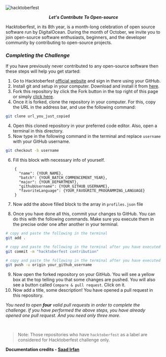 ![hacktoberfest](./src/assets/Hacktoberfest.png)
<div align="center">
	<p>
        <b><i>Let's Contribute To Open-source</i></b>
    </p>
</div>

Hacktoberfest, in its 8th year, is a month-long celebration of open source software run by DigitalOcean. During the month of October, we invite you to join open-source software enthusiasts, beginners, and the developer community by contributing to open-source projects.

### *Completing the Challenge*

If you have previously never contributed to any open-source software then these steps will help you get started:

1. Go to Hacktoberfest [official website](https://hacktoberfest.digitalocean.com/) and sign in there using your GitHub.
2. Install git and setup in your computer. Download and install it from [here](https://git-scm.com/downloads).
3. Fork this repository by click the Fork button in the top right of this page or simply [click here](https://github.com/sharjeelyunus/hacktoberfest/fork).
4. Once it is forked, clone the repository in your computer. For this, copy the URL in the address bar, and use the following command:

```sh
git clone url_you_just_copied
```

4. Open this cloned repository in your preferred code editor. Also, open a terminal in this directory.
5. Now type in the following command in the terminal and replace `username` with your GitHub username.

```sh
git checkout -b username
```

6. Fill this block with necessary info of yourself.
```
    {
      "name": {YOUR_NAME},
      "batch": {YOUR_BATCH_COMMENCEMENT_YEAR},
      "major": {YOUR_DEPARTMENT},
      "githubUsername": {YOUR_GITHUB_USERNAME},
      "favoriteLanguage": {YOUR_FAVOURITE_PROGRAMMING_LANGUAGE}
    }
```

7. Now add the above filled block to the array in `profiles.json` file


8. Once you have done all this, commit your changes to GitHub. You can do this with the following commands. Make sure you execute them in the precise order one after another in your terminal.

```sh
# copy and paste the following in the terminal
git add .

# copy and paste the following in the terminal after you have executed the previous command
git commit -m "hacktoberfest contribution"

# copy and paste the following in the terminal after you have executed the previous command
git push -u origin your_github_username
```

9. Now open the forked repository on your GitHub. You will see a yellow box at the top telling you that some changes are pushed. You will also see a button called `Compare & pull request`. Click on it.
10. Now add a title, some description! You have opened a pull request in this repository.

*You need to open **four** valid pull requests in order to complete the challenge. If you have performed the above steps, you have already opened one pull request. And you need only three more.*

<br>

>Note: Those repositories who have `hacktoberfest` as a label are considered for Hacktoberfest challenge only.

<strong>Documentation credits - [Saad Irfan](https://github.com/msaaddev)</strong>
